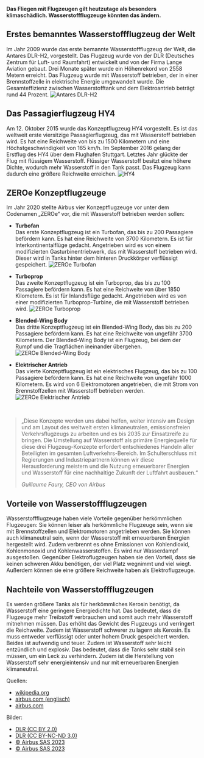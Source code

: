 **Das Fliegen mit Flugzeugen gilt heutzutage als besonders klimaschädlich. Wasserstoffflugzeuge könnten das ändern.**

## Erstes bemanntes Wasserstoffflugzeug der Welt

Im Jahr 2009 wurde das erste bemannte Wasserstoffflugzeug der Welt, die Antares DLR-H2, vorgestellt. Das Flugzeug wurde von der DLR (Deutsches Zentrum für Luft- und Raumfahrt) entwickelt und von der Firma Lange Aviation gebaut. Drei Monate später wurde ein Höhenrekord von 2558 Metern erreicht. Das Flugzeug wurde mit Wasserstoff betrieben, der in einer Brennstoffzelle in elektrische Energie umgewandelt wurde. Die Gesamteffizienz zwischen Wasserstofftank und dem Elektroantrieb beträgt rund 44 Prozent. ![Antares DLR-H2](/assets/images/antares.jpg)

## Das Passagierflugzeug HY4

Am 12. Oktober 2015 wurde das Konzeptflugzeug HY4 vorgestellt. Es ist das weltweit erste viersitzige Passagierflugzeug, das mit Wasserstoff betrieben wird. Es hat eine Reichweite von bis zu 1500 Kilometern und eine Höchstgeschwindigkeit von 165 km/h. Im September 2016 gelang der Erstflug des HY4 über dem Flughafen Stuttgart. Letztes Jahr glückte der Flug mit flüssigem Wasserstoff. Flüssiger Wasserstoff besitzt eine höhere Dichte, wodurch mehr Wasserstoff in den Tank passt. Das Flugzeug kann dadurch eine größere Reichweite erreichen. ![HY4](/assets/images/hy4.jpg)

## ZEROe Konzeptflugzeuge

Im Jahr 2020 stellte Airbus vier Konzeptflugzeuge vor unter dem Codenamen „ZEROe“ vor, die mit Wasserstoff betrieben werden sollen:

- **Turbofan**<br>Das erste Konzeptflugzeug ist ein Turbofan, das bis zu 200 Passagiere befördern kann. Es hat eine Reichweite von 3700 Kilometern. Es ist für Interkontinentalflüge gedacht. Angetrieben wird es von einem modifizierten Gasturbinentriebwerk, das mit Wasserstoff betrieben wird. Dieser wird in Tanks hinter dem hinteren Druckkörper verflüssigt gespeichert. ![ZEROe Turbofan](/assets/images/zeroe-turbofan.webp)

- **Turboprop**<br>Das zweite Konzeptflugzeug ist ein Turboprop, das bis zu 100 Passagiere befördern kann. Es hat eine Reichweite von über 1850 Kilometern. Es ist für Inlandsflüge gedacht. Angetrieben wird es von einer modifizierten Turboprop-Turbine, die mit Wasserstoff betrieben wird. ![ZEROe Turboprop](/assets/images/zeroe-turboprop.webp)

- **Blended-Wing Body**<br>Das dritte Konzeptflugzeug ist ein Blended-Wing Body, das bis zu 200 Passagiere befördern kann. Es hat eine Reichweite von ungefähr 3700 Kilometern. Der Blended-Wing Body ist ein Flugzeug, bei dem der Rumpf und die Tragflächen ineinander übergehen. ![ZEROe Blended-Wing Body](/assets/images/zeroe-bwb.webp)

- **Elektrischer Antrieb**<br>Das vierte Konzeptflugzeug ist ein elektrisches Flugzeug, das bis zu 100 Passagiere befördern kann. Es hat eine Reichweite von ungefähr 1000 Kilometern. Es wird von 6 Elektromotoren angetrieben, die mit Strom von Brennstoffzellen mit Wasserstoff betrieben werden. ![ZEROe Elektrischer Antrieb](/assets/images/zeroe-electrical.webp)

<br>

> „Diese Konzepte werden uns dabei helfen, weiter intensiv am Design und am Layout des weltweit ersten klimaneutralen, emissionsfreien Verkehrsflugzeugs zu arbeiten und es bis 2035 zur Einsatzreife zu bringen. Die Umstellung auf Wasserstoff als primäre Energiequelle für diese drei Flugzeug-Konzepte erfordert entschiedenes Handeln aller Beteiligten im gesamten Luftverkehrs-Bereich. Im Schulterschluss mit Regierungen und Industriepartnern können wir diese Herausforderung meistern und die Nutzung erneuerbarer Energien und Wasserstoff für eine nachhaltige Zukunft der Luftfahrt ausbauen.“ 
> 
> *<cite>Guillaume Faury, CEO von Airbus</cite>*

## Vorteile von Wasserstoffflugzeugen

Wasserstoffflugzeuge haben viele Vorteile gegenüber herkömmlichen Flugzeugen: Sie können leiser als herkömmliche Flugzeuge sein, wenn sie mit Brennstoffzellen und Elektromotoren angetrieben werden. Sie können auch klimaneutral sein, wenn der Wasserstoff mit erneuerbaren Energien hergestellt wird. Zudem verbrennt es ohne Emissionen von Kohlendioxid, Kohlenmonoxid und Kohlenwasserstoffen. Es wird nur Wasserdampf ausgestoßen. Gegenüber Elektroflugzeugen haben sie den Vorteil, dass sie keinen schweren Akku benötigen, der viel Platz wegnimmt und viel wiegt. Außerdem können sie eine größere Reichweite haben als Elektroflugzeuge.

## Nachteile von Wasserstoffflugzeugen
Es werden größere Tanks als für herkömmliches Kerosin benötigt, da Wasserstoff eine geringere Energiedichte hat. Das bedeutet, dass die Flugzeuge mehr Treibstoff verbrauchen und somit auch mehr Wasserstoff mitnehmen müssen. Das erhöht das Gewicht des Flugzeugs und verringert die Reichweite. Zudem ist Wasserstoff schwerer zu lagern als Kerosin. Es muss entweder verflüssigt oder unter hohem Druck gespeichert werden. Beides ist aufwendig und teuer. Zudem ist Wasserstoff sehr leicht entzündlich und explosiv. Das bedeutet, dass die Tanks sehr stabil sein müssen, um ein Leck zu verhindern. Zudem ist die Herstellung von Wasserstoff sehr energieintensiv und nur mit erneuerbaren Energien klimaneutral.

Quellen:
- [wikipedia.org](https://de.wikipedia.org/wiki/Wasserstoffflugzeug)
- [airbus.com (englisch)](https://www.airbus.com/en/innovation/low-carbon-aviation/hydrogen/zeroe)
- [airbus.com](https://www.airbus.com/sites/g/files/jlcbta136/files/3180ea455250af5fa3363bcf0a2b2d50_DE-Airbus-unveils-ZEA-concepts.pdf)

Bilder:
- [DLR (CC BY 2.0)](https://www.flickr.com/people/48213136@N06)
- [DLR (CC BY-NC-ND 3.0)](https://www.dlr.de/de/service/impressum)
- [© Airbus SAS 2023](https://mediacentre.airbus.com/element?id=623391)
- [© Airbus SAS 2023](https://www.airbus.com/en/innovation/low-carbon-aviation/hydrogen/zeroe)